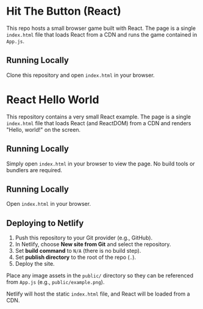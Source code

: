 
# Hit The Button (React)

This repo hosts a small browser game built with React. The page is a single
`index.html` file that loads React from a CDN and runs the game contained in
`App.js`.

## Running Locally
Clone this repository and open `index.html` in your browser.


# React Hello World

This repository contains a very small React example. The page is a single `index.html` file that loads React (and ReactDOM) from a CDN and renders "Hello, world!" on the screen.

## Running Locally
Simply open `index.html` in your browser to view the page. No build tools or bundlers are required.

## Running Locally
Open `index.html` in your browser.



## Deploying to Netlify
1. Push this repository to your Git provider (e.g., GitHub).
2. In Netlify, choose **New site from Git** and select the repository.
3. Set **build command** to `N/A` (there is no build step).
4. Set **publish directory** to the root of the repo (`.`).
5. Deploy the site.


Place any image assets in the `public/` directory so they can be referenced from
`App.js` (e.g., `public/example.png`).

Netlify will host the static `index.html` file, and React will be loaded from a CDN.


